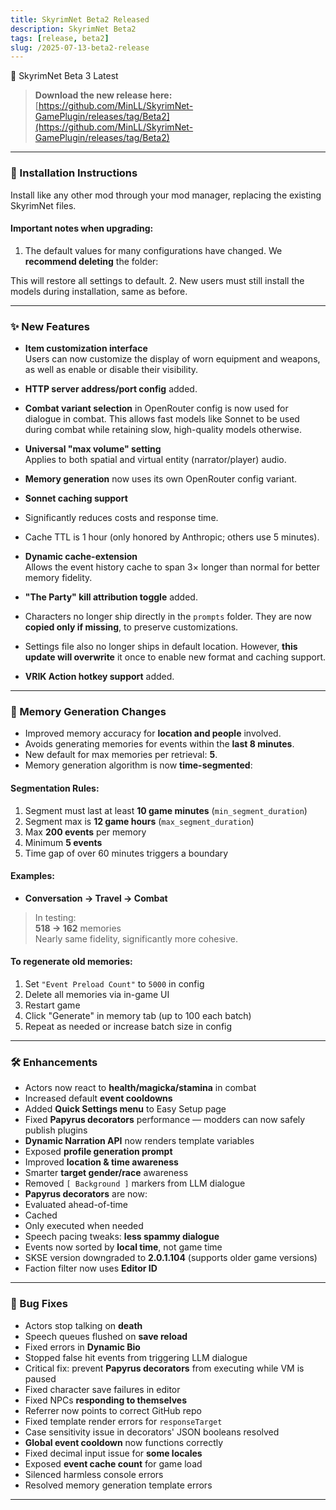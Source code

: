 ```yaml
---
title: SkyrimNet Beta2 Released
description: SkyrimNet Beta2
tags: [release, beta2]
slug: /2025-07-13-beta2-release
---
```


🎉  SkyrimNet Beta 3 Latest
<!--truncate-->

> **Download the new release here:**  
> [https://github.com/MinLL/SkyrimNet-GamePlugin/releases/tag/Beta2](https://github.com/MinLL/SkyrimNet-GamePlugin/releases/tag/Beta2)

---

### 🚀 Installation Instructions

Install like any other mod through your mod manager, replacing the existing SkyrimNet files.

#### Important notes when upgrading:
1. The default values for many configurations have changed. We **recommend deleting** the folder:


This will restore all settings to default.
2. New users must still install the models during installation, same as before.

---

### ✨ New Features

- **Item customization interface**  
Users can now customize the display of worn equipment and weapons, as well as enable or disable their visibility.

- **HTTP server address/port config** added.

- **Combat variant selection** in OpenRouter config is now used for dialogue in combat. This allows fast models like Sonnet to be used during combat while retaining slow, high-quality models otherwise.

- **Universal "max volume" setting**  
Applies to both spatial and virtual entity (narrator/player) audio.

- **Memory generation** now uses its own OpenRouter config variant.

- **Sonnet caching support**  
- Significantly reduces costs and response time.  
- Cache TTL is 1 hour (only honored by Anthropic; others use 5 minutes).

- **Dynamic cache-extension**  
Allows the event history cache to span 3× longer than normal for better memory fidelity.

- **"The Party" kill attribution toggle** added.

- Characters no longer ship directly in the `prompts` folder. They are now **copied only if missing**, to preserve customizations.

- Settings file also no longer ships in default location. However, **this update will overwrite** it once to enable new format and caching support.

- **VRIK Action hotkey support** added.

---

### 🧠 Memory Generation Changes

- Improved memory accuracy for **location and people** involved.
- Avoids generating memories for events within the **last 8 minutes**.
- New default for max memories per retrieval: **5**.
- Memory generation algorithm is now **time-segmented**:

#### Segmentation Rules:
1. Segment must last at least **10 game minutes** (`min_segment_duration`)
2. Segment max is **12 game hours** (`max_segment_duration`)
3. Max **200 events** per memory
4. Minimum **5 events**
5. Time gap of over 60 minutes triggers a boundary

#### Examples:
- **Conversation → Travel → Combat**


> In testing:  
> **518 → 162** memories  
> Nearly same fidelity, significantly more cohesive.

#### To regenerate old memories:
1. Set `"Event Preload Count"` to `5000` in config
2. Delete all memories via in-game UI
3. Restart game
4. Click "Generate" in memory tab (up to 100 each batch)
5. Repeat as needed or increase batch size in config

---

### 🛠 Enhancements

- Actors now react to **health/magicka/stamina** in combat
- Increased default **event cooldowns**
- Added **Quick Settings menu** to Easy Setup page
- Fixed **Papyrus decorators** performance — modders can now safely publish plugins
- **Dynamic Narration API** now renders template variables
- Exposed **profile generation prompt**
- Improved **location & time awareness**
- Smarter **target gender/race** awareness
- Removed `[ Background ]` markers from LLM dialogue
- **Papyrus decorators** are now:
- Evaluated ahead-of-time
- Cached
- Only executed when needed
- Speech pacing tweaks: **less spammy dialogue**
- Events now sorted by **local time**, not game time
- SKSE version downgraded to **2.0.1.104** (supports older game versions)
- Faction filter now uses **Editor ID**

---

### 🐞 Bug Fixes

- Actors stop talking on **death**
- Speech queues flushed on **save reload**
- Fixed errors in **Dynamic Bio**
- Stopped false hit events from triggering LLM dialogue
- Critical fix: prevent **Papyrus decorators** from executing while VM is paused
- Fixed character save failures in editor
- Fixed NPCs **responding to themselves**
- Referrer now points to correct GitHub repo
- Fixed template render errors for `responseTarget`
- Case sensitivity issue in decorators' JSON booleans resolved
- **Global event cooldown** now functions correctly
- Fixed decimal input issue for **some locales**
- Exposed **event cache count** for game load
- Silenced harmless console errors
- Resolved memory generation template errors

---
